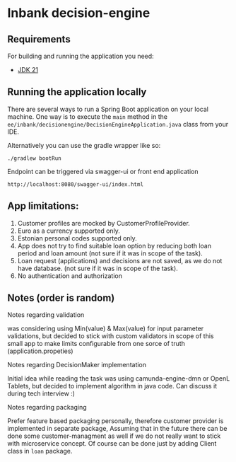 # Inbank decision-engine


## Requirements

For building and running the application you need:

- [JDK 21](https://jdk.java.net/21/)

## Running the application locally

There are several ways to run a Spring Boot application on your local machine. One way is to execute the `main` method in the `ee/inbank/decisionengine/DecisionEngineApplication.java` class from your IDE.

Alternatively you can use the gradle wrapper like so:

```shell
./gradlew bootRun
```

Endpoint can be triggered via swagger-ui or front end application

`http://localhost:8080/swagger-ui/index.html`


## App limitations:

1. Customer profiles are mocked by CustomerProfileProvider.
2. Euro as a currency supported only.
3. Estonian personal codes supported only.
4. App does not try to find suitable loan option by reducing both loan period and loan amount (not sure if it was in scope of the task).
5. Loan request (applications) and decisions are not saved, as we do not have database. (not sure if it was in scope of the task).
6. No authentication and authorization

## Notes (order is random)

Notes regarding validation 

was considering using Min(value) & Max(value) for input parameter validations, but decided to stick with custom validators in scope of this small app to make limits configurable from one sorce of truth (application.propeties)

Notes regarding DecisionMaker implementation

Initial idea while reading the task was using camunda-engine-dmn or OpenL Tablets, but decided to implement algorithm in java code.
Can discuss it during tech interview :)

Notes regarding packaging

Prefer feature based packaging personally, therefore customer provider is implemented in separate package, Assuming that in the future there can be done some customer-managment as well if we do not really want to stick with microservice concept.
Of course can be done just by adding Client class in `loan` package.
